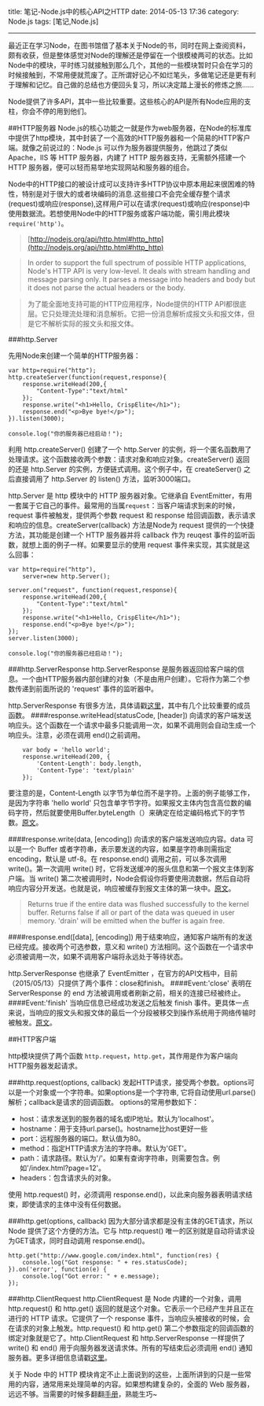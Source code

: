 title: 笔记-Node.js中的核心API之HTTP
date: 2014-05-13 17:36
category: Node.js
tags: [笔记,Node.js]

---

最近正在学习Node，在图书馆借了基本关于Node的书，同时在网上查阅资料，颇有收获，但是整体感觉对Node的理解还是停留在一个很模棱两可的状态。比如Node中的模块，平时练习就接触到那么几个，其他的一些模块暂时只会在学习的时候接触到，不常用便就荒废了。正所谓好记心不如烂笔头，多做笔记还是更有利于理解和记忆。自己做的总结也方便回头复习，所以决定踏上漫长的修炼之旅……

<!--more-->

Node提供了许多API，其中一些比较重要。这些核心的API是所有Node应用的支柱，你会不停的用到他们。

##HTTP服务器
Node.js的核心功能之一就是作为web服务器，在Node的标准库中提供了http模块，其中封装了一个高效的HTTP服务器和一个简易的HTTP客户端。就像之前说过的：Node.js 可以作为服务器提供服务，他跳过了类似 Apache，IIS 等 HTTP 服务器，内建了 HTTP 服务器支持，无需额外搭建一个 HTTP 服务器，便可以轻而易举地实现网站和服务器的组合。

Node中的HTTP接口的被设计成可以支持许多HTTP协议中原本用起来很困难的特性，特别是对于很大的或者块编码的消息.这些接口不会完全缓存整个请求(request)或响应(response),这样用户可以在请求(request)或响应(response)中使用数据流。若想使用Node中的HTTP服务或客户端功能，需引用此模块<code>require('http')</code>。

>[http://nodejs.org/api/http.html#http_http](http://nodejs.org/api/http.html#http_http)  

>In order to support the full spectrum of possible HTTP applications, Node's HTTP API is very low-level. It deals with stream handling and message parsing only. It parses a message into headers and body but it does not parse the actual headers or the body.

>为了能全面地支持可能的HTTP应用程序，Node提供的HTTP API都很底层。它只处理流处理和消息解析。它把一份消息解析成报文头和报文体，但是它不解析实际的报文头和报文体。

###http.Server

先用Node来创建一个简单的HTTP服务器：

    var http=require("http");
    http.createServer(function(request,response){
        response.writeHead(200,{
            "Content-Type":"text/html"
    	});
        response.write("<h1>Hello, CrispElite</h1>");
        response.end("<p>Bye bye!</p>");
    }).listen(3000);
    
    console.log("你的服务器已经启动！");

利用 http.createServer() 创建了一个 http.Server 的实例，将一个匿名函数用了处理请求。这个函数接收两个参数：请求对象和响应对象。createServer() 返回的还是 http.Server 的实例，方便链式调用。这个例子中，在 createServer() 之后直接调用了 http.Server 的 listen() 方法，监听3000端口。

http.Server 是 http 模块中的 HTTP 服务器对象。它继承自 EventEmitter，有用一套属于它自己的事件。最常用的当属<code>request</code>：当客户端请求到来的时候，request 事件被触发，提供两个参数 request 和 response 给回调函数，表示请求和响应的信息。createServer(callback) 方法是Node为 request 提供的一个快捷方法，其功能是创建一个 HTTP 服务器并将 callback 作为 reuqest 事件的监听函数，就想上面的例子一样。如果要显示的使用 request 事件来实现，其实就是这么回事：

    var http=require("http"),
        server=new http.Server();
    
    server.on("request", function(request,response){
        response.writeHead(200,{
            "Content-Type":"text/html"
    	});
        response.write("<h1>Hello, CrispElite</h1>");
        response.end("<p>Bye bye!</p>");
    });
    server.listen(3000);
    
    console.log("你的服务器已经启动！");

###http.ServerResponse
http.ServerResponse 是服务器返回给客户端的信息。一个由HTTP服务器内部创建的对象（不是由用户创建）。它将作为第二个参数传递到前面所说的 'request' 事件的监听器中。

http.ServerResponse 有很多方法，具体请戳[这里](http://nodejs.org/api/http.html#http_response_writecontinue)，其中有几个比较重要的成员函数。
####response.writeHead(statusCode, [header])
向请求的客户端发送响应头。这个函数在一个请求中最多只能调用一次，如果不调用则会自动生成一个响应头。注意，必须在调用 end()之前调用。

        var body = 'hello world';
        response.writeHead(200, {
            'Content-Length': body.length,
            'Content-Type': 'text/plain'
        });

要注意的是，Content-Length 以字节为单位而不是字符。上面的例子能够工作，是因为字符串 'hello world' 只包含单字节字符。如果报文主体内包含高位数的编码字符，然后就要使用Buffer.byteLength（）来确定在给定编码格式下的字节数。[原文](http://nodejs.org/api/http.html#http_response_writecontinue)。
  
####response.write(data, [encoding])
向请求的客户端发送响应内容。data 可以是一个 Buffer 或者字符串，表示要发送的内容，如果是字符串则需指定 encoding，默认是 utf-8。在 response.end() 调用之前，可以多次调用 write()。第一次调用 write() 时，它将发送缓冲的报头信息和第一个报文主体到客户端。当 write() 第二次被调用时，Node会假设你将要使用流数据，然后自动将响应内容分开发送。也就是说，响应被缓存到报文主体的第一块中。[原文](http://nodejs.org/api/http.html#http_response_write_chunk_encoding)。

>Returns true if the entire data was flushed successfully to the kernel buffer. Returns false if all or part of the data was queued in user memory. 'drain' will be emitted when the buffer is again free.

####response.end([data], [encoding])
用于结束响应，通知客户端所有的发送已经完成。接收两个可选参数，意义和 write() 方法相同。这个函数在一个请求中必须被调用一次，如果不调用客户端将永远处于等待状态。

http.ServerResponse 也继承了 EventEmitter ，在官方的API文档中，目前（2015/05/13）只提供了两个事件：close和finish。
####Event:'close'
表明在 ServerResponse 的 end 方法被调用或者刷新之前，相关的连接已经被终止。
####Event:'finish'
当响应信息已经成功发送之后触发 finish 事件。更具体一点来说，当响应的报文头和报文体的最后一个分段被移交到操作系统用于网络传输时被触发。[原文](http://nodejs.org/api/http.html#http_event_close_1)。



##HTTP客户端

http模块提供了两个函数 <code>http.request</code>，<code>http.get</code>，其作用是作为客户端向HTTP服务器发起请求。

###http.request(options, callback)
发起HTTP请求，接受两个参数。options可以是一个对象或一个字符串。如果options是一个字符串, 它将自动使用url.parse()解析；callback是请求的回调函数。
options的常用参数如下：

* host：请求发送到的服务器的域名或IP地址。默认为'localhost'。
* hostname：用于支持url.parse()。hostname比host更好一些
* port：远程服务器的端口。默认值为80。
* method：指定HTTP请求方法的字符串。默认为'GET'。
* path：请求路径。默认为'/'。如果有查询字符串，则需要包含。例如'/index.html?page=12'。
* headers：包含请求头的对象。

<!-- http.request() 返回一个 http.ClientRequest的实例，这个实例是一个可写的流。如果想使用 "POST" 请求上传一个文件 -->
使用 http.request() 时，必须调用 response.end()，以此来向服务器表明请求结束，即使请求的主体中没有任何数据。

###http.get(options, callback)
因为大部分请求都是没有主体的GET请求，所以 Node 提供了这个方便的方法。它与 http.request() 唯一的区别就是自动将请求设为GET请求，同时自动调用 response.end()。

    http.get("http://www.google.com/index.html", function(res) {
        console.log("Got response: " + res.statusCode);
    }).on('error', function(e) {
        console.log("Got error: " + e.message);
    });

###http.ClientRequest
http.ClientRequest 是 Node 内建的一个对象，调用 http.request() 和 http.get() 返回的就是这个对象。它表示一个已经产生并且正在进行的 HTTP 请求。它提供了一个 response 事件，当响应头被接收的时候，会在请求的对象上触发。http.request() 和 http.get() 第二个参数指定的回调函数的绑定对象就是它了。http.ClientRequest 和 http.ServerResponse 一样提供了 write() 和 end() 用于向服务器发送请求体。所有的写结束后必须调用 end() 通知服务器。更多详细信息请戳[这里](http://nodejs.org/api/http.html#http_class_http_clientrequest)。



关于 Node 中的 HTTP 模块肯定不止上面说到的这些，上面所讲到的只是一些常用的内容，通常用来处理简单的内容。如果想构建复杂的，全面的 Web 服务器，远远不够。当需要的时候多翻翻[手册](http://nodejs.org/api/http.html)，熟能生巧~
